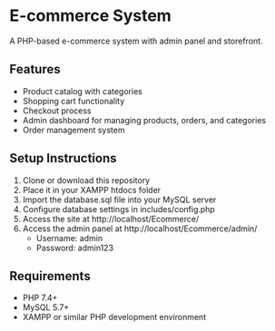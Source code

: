 # E-commerce System

A PHP-based e-commerce system with admin panel and storefront.

## Features

- Product catalog with categories
- Shopping cart functionality
- Checkout process
- Admin dashboard for managing products, orders, and categories
- Order management system

## Setup Instructions

1. Clone or download this repository
2. Place it in your XAMPP htdocs folder
3. Import the database.sql file into your MySQL server
4. Configure database settings in includes/config.php
5. Access the site at http://localhost/Ecommerce/
6. Access the admin panel at http://localhost/Ecommerce/admin/
   - Username: admin
   - Password: admin123

## Requirements

- PHP 7.4+
- MySQL 5.7+
- XAMPP or similar PHP development environment
